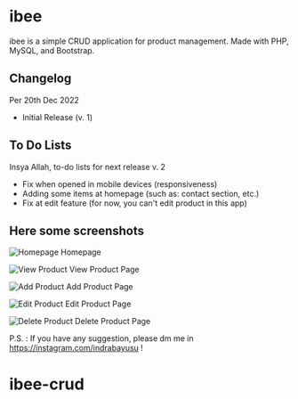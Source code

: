 # ibee
ibee is a simple CRUD application for product management. Made with PHP, MySQL, and Bootstrap.

## Changelog 
Per 20th Dec 2022
- Initial Release (v. 1)

## To Do Lists
Insya Allah, to-do lists for next release
v. 2
- Fix when opened in mobile devices (responsiveness)
- Adding some items at homepage (such as: contact section, etc.)
- Fix at edit feature (for now, you can't edit product in this app)

## Here some screenshots
![Homepage](https://github.com/indrabayusu/ibee/blob/main/assets/ibee-home.jpg)
Homepage

![View Product](https://github.com/indrabayusu/ibee/blob/main/assets/ibee-view.jpg)
View Product Page

![Add Product](https://github.com/indrabayusu/ibee/blob/main/assets/ibee-add.jpg)
Add Product Page

![Edit Product](https://github.com/indrabayusu/ibee/blob/main/assets/ibee-edit.jpg)
Edit Product Page

![Delete Product](https://github.com/indrabayusu/ibee/blob/main/assets/ibee-delete.jpg)
Delete Product Page

P.S. : If you have any suggestion, please dm me in https://instagram.com/indrabayusu !
# ibee-crud
